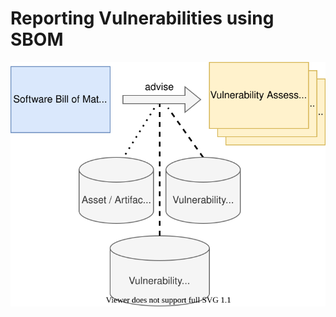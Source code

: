 # Reporting Vulnerabilities using SBOM

![Vulnerability Reports created from SBOM](figures/03-sbom-to-dashboard.svg)

